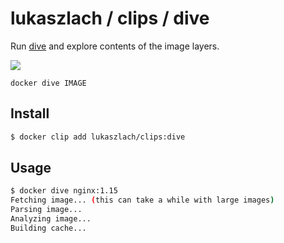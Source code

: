 # lukaszlach / clips / dive

Run [dive](https://github.com/wagoodman/dive) and explore contents of the image layers.

![](https://raw.githubusercontent.com/lukaszlach/clip/master/clips/dive/record.gif)

```
docker dive IMAGE
```

## Install

```bash
$ docker clip add lukaszlach/clips:dive
```

## Usage

```bash
$ docker dive nginx:1.15
Fetching image... (this can take a while with large images)
Parsing image...
Analyzing image...
Building cache...
```